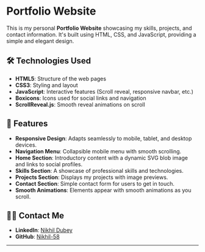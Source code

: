 # Portfolio Website

This is my personal **Portfolio Website** showcasing my skills, projects, and contact information. It's built using HTML, CSS, and JavaScript, providing a simple and elegant design.

## 🛠️ Technologies Used

- **HTML5**: Structure of the web pages  
- **CSS3**: Styling and layout  
- **JavaScript**: Interactive features (Scroll reveal, responsive navbar, etc.)  
- **Boxicons**: Icons used for social links and navigation  
- **ScrollReveal.js**: Smooth reveal animations on scroll  

## 🌟 Features

- **Responsive Design**: Adapts seamlessly to mobile, tablet, and desktop devices.
- **Navigation Menu**: Collapsible mobile menu with smooth scrolling.
- **Home Section**: Introductory content with a dynamic SVG blob image and links to social profiles.
- **Skills Section**: A showcase of professional skills and technologies.
- **Projects Section**: Displays my projects with image previews.
- **Contact Section**: Simple contact form for users to get in touch.
- **Smooth Animations**: Elements appear with smooth animations as you scroll.

## 🧑‍💻 Contact Me

- **LinkedIn**: [Nikhil Dubey](https://www.linkedin.com/in/nikhil-dubey-1n8i3/)  
- **GitHub**: [Nikhil-58](https://github.com/NIKHIL-58)  

---
